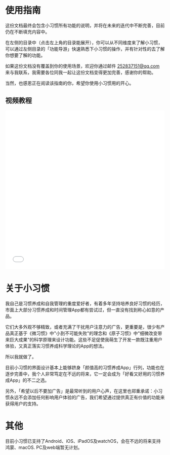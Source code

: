 # 使用指南

这份文档最终会包含小习惯所有功能的说明，并将在未来的迭代中不断完善，目前仍在不断填充内容中。

在左侧的目录中（点击左上角的目录能展开），你可以从不同维度来了解小习惯，可以通过左侧目录的「功能导游」快速熟悉下小习惯的操作，并有针对性的去了解你想要了解的功能。

如果这份文档没有覆盖到你的使用场景，欢迎你通过邮件 252837151@qq.com 来与我联系，我需要各位同我一起让这份文档变得更加完善，感谢你的帮助。

当然，也感恩正在阅读该指南的你，希望你使用小习惯用的开心。

## 视频教程
<iframe src="//player.bilibili.com/player.html?isOutside=true&aid=113441226427049&bvid=BV1aeDSYhEf1&cid=26655589436&p=1" scrolling="no" border="0" frameborder="no" framespacing="0" allowfullscreen="true" width="100%" height="500px"></iframe>


# 关于小习惯

我自己是习惯养成和自我管理的重度爱好者，有着多年坚持培养良好习惯的经历，市面上大部分习惯养成和时间管理App都有尝试过，但一直没有找到称心如意的产品。

它们大多外观不够精致，或者充满了干扰用户注意力的广告，更重要是，很少有产品真正基于《微习惯》中"小到不可能失败"的理念和《原子习惯》中"细微改变带来巨大成果"的科学原理来设计功能。这些不足促使我萌生了开发一款既注重用户体验，又真正落实习惯养成科学理论的App的想法。

所以我就做了。

目前小习惯的界面设计基本上能够跻身「颜值高的习惯养成App」行列，功能也在逐步完善中，我个人非常笃定在不远的将来，它一定会成为「好看又好用的习惯养成App」的不二之选。

另外，「希望以后不要加广告」是最常听到的用户心声，在这里也郑重承诺：小习惯永远不会添加任何影响用户体验的广告，我们希望通过提供真正有价值的功能来获得用户的支持。


# 其他
目前小习惯已支持了Android、iOS、iPadOS及watchOS，会在不远的将来支持 鸿蒙、macOS.
PC及web端暂无计划。